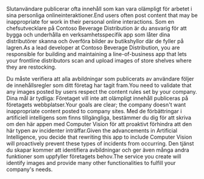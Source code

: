 <span data-ttu-id="31478-101">Slutanvändare publicerar ofta innehåll som kan vara olämpligt för arbetet i sina personliga onlineinteraktioner.</span><span class="sxs-lookup"><span data-stu-id="31478-101">End users often post content that may be inappropriate for work in their personal online interactions.</span></span> <span data-ttu-id="31478-102">Som en chefsutvecklare på Contoso Beverage Distribution är du ansvarig för att bygga och underhålla en verksamhetsspecifik app som låter dina distributörer skanna och överföra bilder av butikshyllor där de fyller på lagren.</span><span class="sxs-lookup"><span data-stu-id="31478-102">As a lead developer at Contoso Beverage Distribution, you are responsible for building and maintaining a line-of-business app that lets your frontline distributors scan and upload images of store shelves where they are restocking.</span></span> 

<span data-ttu-id="31478-103">Du måste verifiera att alla avbildningar som publicerats av användare följer de innehållsregler som ditt företag har tagit fram.</span><span class="sxs-lookup"><span data-stu-id="31478-103">You need to validate that any images posted by users respect the content rules set by your company.</span></span> <span data-ttu-id="31478-104">Dina mål är tydliga: Företaget vill inte att olämpligt innehåll publiceras på företagets webbplatser.</span><span class="sxs-lookup"><span data-stu-id="31478-104">Your goals are clear; the company doesn't want inappropriate content posted to company sites.</span></span> <span data-ttu-id="31478-105">Med de förbättringar i artificiell intelligens som finns tillgängliga, bestämmer du dig för att skriva om den här appen med Computer Vision för att proaktivt förhindra att den här typen av incidenter inträffar.</span><span class="sxs-lookup"><span data-stu-id="31478-105">Given the advancements in Artificial Intelligence, you decide that rewriting this app to include Computer Vision will proactively prevent these types of incidents from occurring.</span></span> <span data-ttu-id="31478-106">Den tjänst du skapar kommer att identifiera avbildningar och ger även många andra funktioner som uppfyller företagets behov.</span><span class="sxs-lookup"><span data-stu-id="31478-106">The service you create will identify images and provide many other functionalities to fulfill your company's needs.</span></span>

<!--## Learning objectives 
- Create a Computer Vision API service
- Analyze an image and identify its content
- Generate thumbnails
- Extract printed text
- Convert handwritten words into text-->
